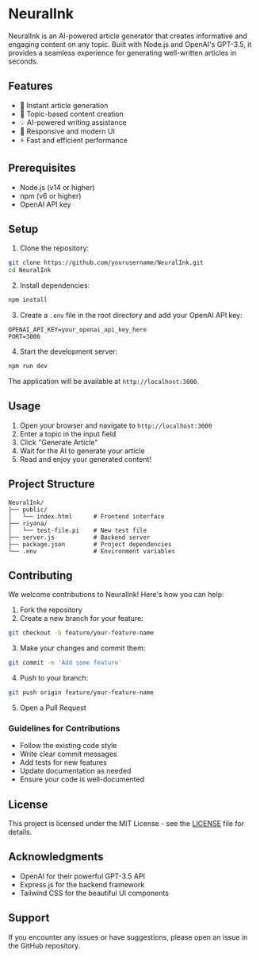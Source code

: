 # NeuralInk

NeuralInk is an AI-powered article generator that creates informative and engaging content on any topic. Built with Node.js and OpenAI's GPT-3.5, it provides a seamless experience for generating well-written articles in seconds.

## Features

- 🚀 Instant article generation
- 🎯 Topic-based content creation
- 💡 AI-powered writing assistance
- 📱 Responsive and modern UI
- ⚡ Fast and efficient performance

## Prerequisites

- Node.js (v14 or higher)
- npm (v6 or higher)
- OpenAI API key

## Setup

1. Clone the repository:
```bash
git clone https://github.com/yourusername/NeuralInk.git
cd NeuralInk
```

2. Install dependencies:
```bash
npm install
```

3. Create a `.env` file in the root directory and add your OpenAI API key:
```
OPENAI_API_KEY=your_openai_api_key_here
PORT=3000
```

4. Start the development server:
```bash
npm run dev
```

The application will be available at `http://localhost:3000`.

## Usage

1. Open your browser and navigate to `http://localhost:3000`
2. Enter a topic in the input field
3. Click "Generate Article"
4. Wait for the AI to generate your article
5. Read and enjoy your generated content!

## Project Structure

```
NeuralInk/
├── public/
│   └── index.html      # Frontend interface
├── riyana/
│   └── test-file.pi    # New test file
├── server.js           # Backend server
├── package.json        # Project dependencies
└── .env                # Environment variables
```

## Contributing

We welcome contributions to NeuralInk! Here's how you can help:

1. Fork the repository
2. Create a new branch for your feature:
```bash
git checkout -b feature/your-feature-name
```

3. Make your changes and commit them:
```bash
git commit -m 'Add some feature'
```

4. Push to your branch:
```bash
git push origin feature/your-feature-name
```

5. Open a Pull Request

### Guidelines for Contributions

- Follow the existing code style
- Write clear commit messages
- Add tests for new features
- Update documentation as needed
- Ensure your code is well-documented

## License

This project is licensed under the MIT License - see the [LICENSE](LICENSE) file for details.

## Acknowledgments

- OpenAI for their powerful GPT-3.5 API
- Express.js for the backend framework
- Tailwind CSS for the beautiful UI components

## Support

If you encounter any issues or have suggestions, please open an issue in the GitHub repository.